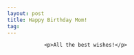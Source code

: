 ```yaml
---
layout: post
title: Happy Birthday Mom!
tag: 
---
```



                <p>All the best wishes!</p>
            
